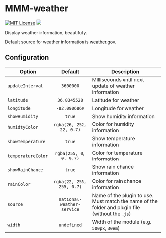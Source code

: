 # MMM-weather
<a href="https://choosealicense.com/licenses/mit"><img src="https://img.shields.io/badge/license-MIT-blue.svg" alt="MIT License"></a>
<a href="https://david-dm.org/akiraheid/MMM-weather"><img src="https://david-dm.org/akiraheid/MMM-weather.svg"></a>

Display weather information, beautifully.

Default source for weather information is [weather.gov](https://weather.gov).

## Configuration
| Option           |  Default  | Description
|------------------|:---------:|------------
| `updateInterval` | `3600000` | Milliseconds until next update of weather information
| `latitude` | `36.8345528` | Latitude for weather
| `longitude`| `-82.0906869` | Longitude for weather
| `showHumidity` | `true` | Show humidity information
| `humidtyColor` | `rgba(26, 252, 22, 0.7)` | Color for humidity information
| `showTemperature` | `true` | Show temperature information
| `temperatureColor` | `rgba(255, 0, 0, 0.7)` | Color for temperature information
| `showRainChance` | `true` | Show rain chance information
| `rainColor` | `rgba(22, 255, 255, 0.7)` | Color for rain chance information
| `source` | `national-weather-service` | Name of the plugin to use. Must match the name of the folder and plugin file (without the `.js`)
| `width` | `undefined` | Width of the module (e.g. `500px`, `30em`)
